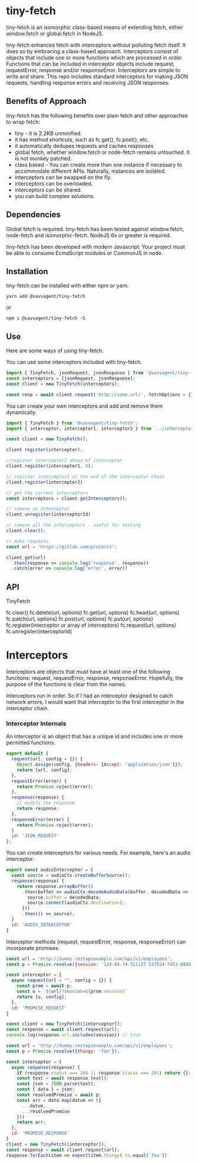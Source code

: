 # tiny-fetch

tiny-fetch is an isomorphic class-based means of extending fetch, either window.fetch or global.fetch in NodeJS.

tiny-fetch enhances fetch with interceptors without polluting fetch itself. It does so by embracing a class-based approach. Interceptors consist of objects that include one or more functions which are processed in order. Functions that can be included in interceptor objects include request, requestError, response and/or responseError. Interceptors are simple to write and share. This repo includes standard interceptors for making JSON requests, handling response errors and receiving JSON responses.

## Benefits of Approach

tiny-fetch has the following benefits over plain fetch and other approaches to wrap fetch:

- tiny - it is 2.2KB unminified.
- it has method shortcuts, such as fc.get(), fc.post(), etc.
- it automatically dedupes requests and caches responses
- global fetch, whether window.fetch or node-fetch remains untouched. It is not monkey patched.
- class based - You can create more than one instance if necessary to accommodate different APIs. Naturally, instances are isolated.
- interceptors can be swapped on the fly.
- interceptors can be overloaded.
- interceptors can be shared.
- you can build complex solutions.

## Dependencies

Global fetch is required. tiny-fetch has been tested against window.fetch, node-fetch and isomorphic-fetch. NodeJS 6x or greater is required.

tiny-fetch has been developed with modern Javascript. Your project must be able to consume EcmaScript modules or CommonJS in node.

## Installation

tiny-fetch can be installed with either npm or yarn.

```shell
yarn add @savvagent/tiny-fetch
```

or

```shell
npm i @savvagent/tiny-fetch -S
```

## Use

Here are some ways of using tiny-fetch.

You can use some interceptors included with tiny-fetch.

```Javascript
import { TinyFetch, jsonRequest, jsonResponse } from '@savvagent/tiny-fetch';
const interceptors = [jsonRequest, jsonResponse];
const client = new TinyFetch(interceptors);

const resp = await client.request('http://some.url/', fetchOptions = {});
```

You can create your own interceptors and add and remove them dynamically.

```Javascript
import { TinyFetch } from '@savvagent/tiny-fetch';
import { interceptor, interceptor1, interceptor2 } from '../interceptors';

const client = new TinyFetch();

client register(interceptor);

//register interceptor1 ahead of interceptor
client.register(interceptor1, 0);

// register interceptor2 at the end of the interceptor chain
client.register(interceptor2)

// get the current interceptors
const interceptors = client.getInterceptors();

// remove an interceptor
client.unregister(interceptorId)

// remove all the interceptors - useful for testing
client.clear();

// make requests
const url = 'https://gitlab.com/projects';

client.get(url)
  .then(response => console.log('response', response))
  .catch(error => console.log('error', error))

```

## API

TinyFetch

fc.clear()
fc.delete(url, options)
fc.get(url, options)
fc.head(url, options)
fc.patch(url, options)
fc.post(url, options)
fc.put(url, options)
fc.register(interceptor or array of interceptors)
fc.request(url, options)
fc.unregister(interceptorId)

# Interceptors

Interceptors are objects that must have at least one of the following functions: request, requestError, response, responseError. Hopefully, the purpose of the functions is clear from the names.

Interceptors run in order. So if I had an interceptor designed to catch network errors, I would want that interceptor to the first interceptor in the interceptor chain.

### Interceptor Internals

An interceptor is an object that has a unique id and includes one or more permitted functions.

```Javascript
export default {
  request(url, config = {}) {
    Object.assign(config, {headers: {Accept: 'application/json'}});
    return [url, config];
  },
  requestError(error) {
    return Promise.reject(error);
  },
  response(response) {
    // modify the response
    return response;
  },
  responseError(error) {
    return Promise.reject(error);
  }
  id: 'JSON_REQUEST'
};
```

You can create interceptors for various needs. For example, here's an audio interceptor:

```JavaScript
export const audioInterceptor = {
  const source = audioCtx.createBufferSource();
  response(response) {
    return response.arrayBuffer()
      .then(buffer => audioCtx.decodeAudioData(buffer, decodedData => {
        source.buffer = decodedData;
        source.connect(audioCtx.destination);
      }))
      .then(() => source);
  }
  id: 'AUDIO_INTERCEPTOR'
}
```

Interceptor methods (request, requestError, response, responseError) can incorporate promises.

```JavaScript
const url = 'http://dummy.restapiexample.com/api/v1/employees';
const p = Promise.resolve({session: '124-64-74-311157-537524-7453-8889-19-11886119-5-2512148-7874-6612768-86-9052812935'});

const interceptor = {
  async request(url = "", config = {}) {
    const prom = await p;
    const u = `${url}?session=${prom.session}`
    return [u, config];
  },
  id: 'PROMISE_REQUEST'
}

const client = new TinyFetch([interceptor]);
const response = await client.request(url);
console.log(response.url.includes(session)) // true
```

```JavaScript
const url = 'http://dummy.restapiexample.com/api/v1/employees';
const p = Promise.resolve({thingy: 'foo'});

const interceptor = {
  async response(response) {
    if (response.status === 204 || response.status === 201) return {};
    const text = await response.text();
    const json = JSON.parse(text);
    const { data } = json;
    const resolvedPromise = await p;
    const arr = data.map(datum => ({
      ...datum,
      ...resolvedPromise
    }))
    return arr;
  },
  id: 'PROMISE_RESPONSE'
}
client = new TinyFetch([interceptor]);
const response = await client.request(url);
response.forEach(item => expect(item.thingy).to.equal('foo'))
```
